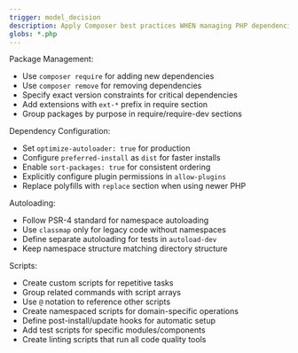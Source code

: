 ```yaml
---
trigger: model_decision
description: Apply Composer best practices WHEN managing PHP dependencies to ensure maintainability, performance, and proper package management across the application
globs: *.php
---
```


Package Management:
- Use `composer require` for adding new dependencies
- Use `composer remove` for removing dependencies
- Specify exact version constraints for critical dependencies
- Add extensions with `ext-*` prefix in require section
- Group packages by purpose in require/require-dev sections

Dependency Configuration:
- Set `optimize-autoloader: true` for production
- Configure `preferred-install` as `dist` for faster installs
- Enable `sort-packages: true` for consistent ordering
- Explicitly configure plugin permissions in `allow-plugins`
- Replace polyfills with `replace` section when using newer PHP

Autoloading:
- Follow PSR-4 standard for namespace autoloading
- Use `classmap` only for legacy code without namespaces
- Define separate autoloading for tests in `autoload-dev`
- Keep namespace structure matching directory structure

Scripts:
- Create custom scripts for repetitive tasks
- Group related commands with script arrays
- Use `@` notation to reference other scripts
- Create namespaced scripts for domain-specific operations
- Define post-install/update hooks for automatic setup
- Add test scripts for specific modules/components
- Create linting scripts that run all code quality tools